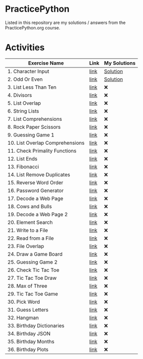 
# PracticePython

Listed in this repository are my solutions / answers from the PracticePython.org course.

# Activities

| Exercise Name | Link | My Solutions |
|---------------|------|--------------|
| 1. Character Input | [link](https://www.practicepython.org/exercise/2014/01/29/01-character-input.html) | [Solution](01CharacterInput.py) |
| 2. Odd Or Even | [link](https://www.practicepython.org/exercise/2014/02/05/02-odd-or-even.html) | [Solution](02OddOrEven.py) |
| 3. List Less Than Ten | [link](https://www.practicepython.org/exercise/2014/02/15/03-list-less-than-ten.html) | ❌ |
| 4. Divisors | [link](https://www.practicepython.org/exercise/2014/02/26/04-divisors.html) | ❌ |
| 5. List Overlap | [link](https://www.practicepython.org/exercise/2014/03/05/05-list-overlap.html) | ❌ |
| 6. String Lists | [link](https://www.practicepython.org/exercise/2014/03/12/06-string-lists.html) | ❌ |
| 7. List Comprehensions | [link](https://www.practicepython.org/exercise/2014/03/19/07-list-comprehensions.html) | ❌ |
| 8. Rock Paper Scissors | [link](https://www.practicepython.org/exercise/2014/03/26/08-rock-paper-scissors.html) | ❌ |
| 9. Guessing Game 1 | [link](https://www.practicepython.org/exercise/2014/04/02/09-guessing-game-one.html) | ❌ |
| 10. List Overlap Comprehensions | [link](https://www.practicepython.org/exercise/2014/04/10/10-list-overlap-comprehensions.html) | ❌ |
| 11. Check Primality Functions | [link](https://www.practicepython.org/exercise/2014/04/16/11-check-primality-functions.html) | ❌ |
| 12. List Ends | [link](https://www.practicepython.org/exercise/2014/04/25/12-list-ends.html) | ❌ |
| 13. Fibonacci | [link](https://www.practicepython.org/exercise/2014/04/30/13-fibonacci.html) | ❌ |
| 14. List Remove Duplicates | [link](https://www.practicepython.org/exercise/2014/05/15/14-list-remove-duplicates.html) | ❌ |
| 15. Reverse Word Order | [link](https://www.practicepython.org/exercise/2014/05/21/15-reverse-word-order.html) | ❌ |
| 16. Password Generator | [link](https://www.practicepython.org/exercise/2014/05/28/16-password-generator.html) | ❌ |
| 17. Decode a Web Page | [link](https://www.practicepython.org/exercise/2014/06/06/17-decode-a-web-page.html) | ❌ |
| 18. Cows and Bulls | [link](https://www.practicepython.org/exercise/2014/07/05/18-cows-and-bulls.html) | ❌ |
| 19. Decode a Web Page 2 | [link](https://www.practicepython.org/exercise/2014/07/14/19-decode-a-web-page-two.html) | ❌ |
| 20. Element Search | [link](https://www.practicepython.org/exercise/2014/11/11/20-element-search.html) | ❌ |
| 21. Write to a File | [link](https://www.practicepython.org/exercise/2014/11/30/21-write-to-a-file.html) | ❌ |
| 22. Read from a File | [link](https://www.practicepython.org/exercise/2014/12/06/22-read-from-file.html) | ❌ |
| 23. File Overlap | [link](https://www.practicepython.org/exercise/2014/12/14/23-file-overlap.html) | ❌ |
| 24. Draw a Game Board | [link](https://www.practicepython.org/exercise/2014/12/27/24-draw-a-game-board.html) | ❌ |
| 25. Guessing Game 2 | [link](https://www.practicepython.org/exercise/2015/11/01/25-guessing-game-two.html) | ❌ |
| 26. Check Tic Tac Toe | [link](https://www.practicepython.org/exercise/2015/11/16/26-check-tic-tac-toe.html) | ❌ |
| 27. Tic Tac Toe Draw | [link](https://www.practicepython.org/exercise/2015/11/26/27-tic-tac-toe-draw.html) | ❌ |
| 28. Max of Three | [link](https://www.practicepython.org/exercise/2016/03/27/28-max-of-three.html) | ❌ |
| 29. Tic Tac Toe Game | [link](https://www.practicepython.org/exercise/2016/08/03/29-tic-tac-toe-game.html) | ❌ |
| 30. Pick Word | [link](https://www.practicepython.org/exercise/2016/09/24/30-pick-word.html) | ❌ |
| 31. Guess Letters | [link](https://www.practicepython.org/exercise/2017/01/02/31-guess-letters.html) | ❌ |
| 32. Hangman | [link](https://www.practicepython.org/exercise/2017/01/10/32-hangman.html) | ❌ |
| 33. Birthday Dictionaries | [link](https://www.practicepython.org/exercise/2017/01/24/33-birthday-dictionaries.html) | ❌ |
| 34. Birthday JSON | [link](https://www.practicepython.org/exercise/2017/02/06/34-birthday-json.html) | ❌ |
| 35. Birthday Months | [link](https://www.practicepython.org/exercise/2017/02/28/35-birthday-months.html) | ❌ |
| 36. Birthday Plots | [link](https://www.practicepython.org/exercise/2017/04/02/36-birthday-plots.html) | ❌ |